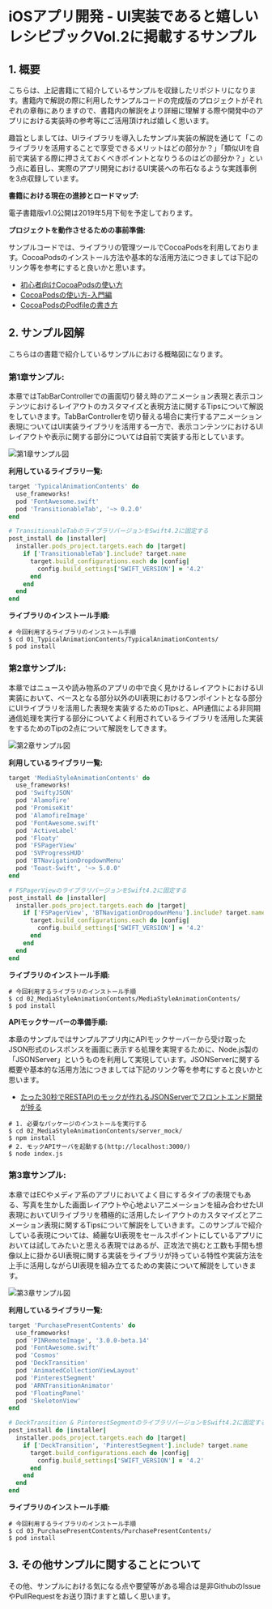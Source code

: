 # iOSアプリ開発 - UI実装であると嬉しいレシピブックVol.2に掲載するサンプル

## 1. 概要

こちらは、上記書籍にて紹介しているサンプルを収録したリポジトリになります。書籍内で解説の際に利用したサンプルコードの完成版のプロジェクトがそれぞれの章毎にありますので、書籍内の解説をより詳細に理解する際や開発中のアプリにおける実装時の参考等にご活用頂ければ嬉しく思います。

趣旨としましては、UIライブラリを導入したサンプル実装の解説を通じて「このライブラリを活用することで享受できるメリットはどの部分か？」「類似UIを自前で実装する際に押さえておくべきポイントとなりうるのはどの部分か？」という点に着目し、実際のアプリ開発におけるUI実装への布石なるような実践事例を3点収録しています。

__書籍における現在の進捗とロードマップ:__

電子書籍版v1.0公開は2019年5月下旬を予定しております。

__プロジェクトを動作させるための事前準備:__

サンプルコードでは、ライブラリの管理ツールでCocoaPodsを利用しております。CocoaPodsのインストール方法や基本的な活用方法につきましては下記のリンク等を参考にすると良いかと思います。

+ [初心者向けCocoaPodsの使い方](http://developers.goalist.co.jp/entry/2017/04/20/180931)
+ [CocoaPodsの使い方-入門編](https://www.ukeyslabo.com/development/iosapplication/how-to-use-cocoapods-for-beginner/)
+ [CocoaPodsのPodfileの書き方](https://dev.digitrick.us/notes/podfilesyntax)

## 2. サンプル図解

こちらはの書籍で紹介しているサンプルにおける概略図になります。

### 第1章サンプル:

本章ではTabBarControllerでの画面切り替え時のアニメーション表現と表示コンテンツにおけるレイアウトのカスタマイズと表現方法に関するTipsについて解説をしていきます。TabBarControllerを切り替える場合に実行するアニメーション表現についてはUI実装ライブラリを活用する一方で、表示コンテンツにおけるUIレイアウトや表示に関する部分については自前で実装する形としています。

![第1章サンプル図](https://github.com/fumiyasac/2nd_ios_ui_recipe_showcase/blob/master/images/capture_techbook_vol2_chapter1.jpg)

__利用しているライブラリ一覧:__

```ruby
target 'TypicalAnimationContents' do
  use_frameworks!
  pod 'FontAwesome.swift'
  pod 'TransitionableTab', '~> 0.2.0'
end

# TransitionableTabのライブラリバージョンをSwift4.2に固定する
post_install do |installer|
  installer.pods_project.targets.each do |target|
    if ['TransitionableTab'].include? target.name
      target.build_configurations.each do |config|
        config.build_settings['SWIFT_VERSION'] = '4.2'
      end
    end
  end
end
```

__ライブラリのインストール手順:__

```shell
# 今回利用するライブラリのインストール手順
$ cd 01_TypicalAnimationContents/TypicalAnimationContents/ 
$ pod install
```

### 第2章サンプル:

本章ではニュースや読み物系のアプリの中で良く見かけるレイアウトにおけるUI実装において、ベースとなる部分以外のUI表現におけるワンポイントとなる部分にUIライブラリを活用した表現を実装するためのTipsと、API通信による非同期通信処理を実行する部分についてよく利用されているライブラリを活用した実装をするためのTipの2点について解説をしてきます。

![第2章サンプル図](https://github.com/fumiyasac/2nd_ios_ui_recipe_showcase/blob/master/images/capture_techbook_vol2_chapter2.jpg)

__利用しているライブラリ一覧:__

```ruby
target 'MediaStyleAnimationContents' do
  use_frameworks!
  pod 'SwiftyJSON'
  pod 'Alamofire'
  pod 'PromiseKit'
  pod 'AlamofireImage'
  pod 'FontAwesome.swift'
  pod 'ActiveLabel'
  pod 'Floaty'
  pod 'FSPagerView'
  pod 'SVProgressHUD'
  pod 'BTNavigationDropdownMenu'
  pod 'Toast-Swift', '~> 5.0.0'
end

# FSPagerViewのライブラリバージョンをSwift4.2に固定する
post_install do |installer|
  installer.pods_project.targets.each do |target|
    if ['FSPagerView', 'BTNavigationDropdownMenu'].include? target.name
      target.build_configurations.each do |config|
        config.build_settings['SWIFT_VERSION'] = '4.2'
      end
    end
  end
end
```

__ライブラリのインストール手順:__

```shell
# 今回利用するライブラリのインストール手順
$ cd 02_MediaStyleAnimationContents/MediaStyleAnimationContents/ 
$ pod install
```

__APIモックサーバーの準備手順:__

本章のサンプルではサンプルアプリ内にAPIモックサーバーから受け取ったJSON形式のレスポンスを画面に表示する処理を実現するために、Node.js製の「JSONServer」というものを利用して実現しています。JSONServerに関する概要や基本的な活用方法につきましては下記のリンク等を参考にすると良いかと思います。

+ [たった30秒でRESTAPIのモックが作れるJSONServerでフロントエンド開発が捗る](https://www.webprofessional.jp/mock-rest-apis-using-json-server/)

```shell
# 1. 必要なパッケージのインストールを実行する
$ cd 02_MediaStyleAnimationContents/server_mock/ 
$ npm install
# 2. モックAPIサーバを起動する(http://localhost:3000/)
$ node index.js
```

### 第3章サンプル:

本章ではECやメディア系のアプリにおいてよく目にするタイプの表現でもある、写真を生かした画面レイアウトや心地よいアニメーションを組み合わせたUI表現においてUIライブラリを積極的に活用したレイアウトのカスタマイズとアニメーション表現に関するTipsについて解説をしていきます。このサンプルで紹介している表現については、綺麗なUI表現をセールスポイントにしているアプリにおいては試してみたいと思える表現ではあるが、正攻法で挑むと工数も手間も想像以上に掛かるUI表現に関する実装をライブラリが持っている特性や実装方法を上手に活用しながらUI表現を組み立てるための実装について解説をしていきます。

![第3章サンプル図](https://github.com/fumiyasac/2nd_ios_ui_recipe_showcase/blob/master/images/capture_techbook_vol2_chapter3.jpg)

__利用しているライブラリ一覧:__

```ruby
target 'PurchasePresentContents' do
  use_frameworks!
  pod 'PINRemoteImage', '3.0.0-beta.14'
  pod 'FontAwesome.swift'
  pod 'Cosmos'
  pod 'DeckTransition'
  pod 'AnimatedCollectionViewLayout'
  pod 'PinterestSegment'
  pod 'ARNTransitionAnimator'
  pod 'FloatingPanel'
  pod 'SkeletonView'
end

# DeckTransition & PinterestSegmentのライブラリバージョンをSwift4.2に固定する
post_install do |installer|
  installer.pods_project.targets.each do |target|
    if ['DeckTransition', 'PinterestSegment'].include? target.name
      target.build_configurations.each do |config|
        config.build_settings['SWIFT_VERSION'] = '4.2'
      end
    end
  end
end
```

__ライブラリのインストール手順:__

```shell
# 今回利用するライブラリのインストール手順
$ cd 03_PurchasePresentContents/PurchasePresentContents/ 
$ pod install
```

## 3. その他サンプルに関することについて

その他、サンプルにおける気になる点や要望等がある場合は是非GithubのIssueやPullRequestをお送り頂けますと嬉しく思います。
